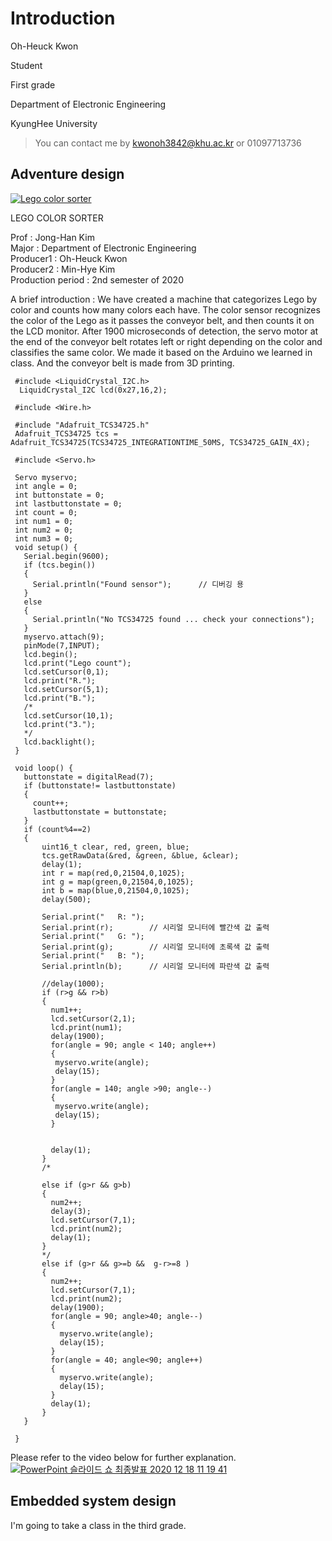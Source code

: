 

# Introduction

Oh-Heuck Kwon 

Student 

First grade 

Department of Electronic Engineering 

KyungHee University


> You can contact me by <kwonoh3842@khu.ac.kr> or 01097713736



## Adventure design

[![Lego color sorter](http://img.youtube.com/vi/54u4IRjY2-E/0.jpg)](https://youtu.be/54u4IRjY2-E?t=0s) 


LEGO COLOR SORTER

Prof : Jong-Han Kim   
Major : Department of Electronic Engineering   
Producer1 : Oh-Heuck Kwon   
Producer2 : Min-Hye Kim   
Production period : 2nd semester of 2020   

A brief introduction : We have created a machine that categorizes Lego by color and counts how many colors each have. The color sensor recognizes the color of the Lego as it passes the conveyor belt, and then counts it on the LCD monitor. After 1900 microseconds of detection, the servo motor at the end of the conveyor belt rotates left or right depending on the color and classifies the same color. We made it based on the Arduino we learned in class. And the conveyor belt is made from 3D printing.


     #include <LiquidCrystal_I2C.h>
      LiquidCrystal_I2C lcd(0x27,16,2);

     #include <Wire.h>

     #include "Adafruit_TCS34725.h"
     Adafruit_TCS34725 tcs = Adafruit_TCS34725(TCS34725_INTEGRATIONTIME_50MS, TCS34725_GAIN_4X);

     #include <Servo.h>

     Servo myservo;
     int angle = 0; 
     int buttonstate = 0;
     int lastbuttonstate = 0;
     int count = 0;
     int num1 = 0;
     int num2 = 0;
     int num3 = 0;
     void setup() {
       Serial.begin(9600);
       if (tcs.begin())
       {
         Serial.println("Found sensor");      // 디버깅 용
       }
       else
       {
         Serial.println("No TCS34725 found ... check your connections");
       }
       myservo.attach(9);
       pinMode(7,INPUT);
       lcd.begin();
       lcd.print("Lego count");
       lcd.setCursor(0,1);
       lcd.print("R.");
       lcd.setCursor(5,1);
       lcd.print("B.");
       /*
       lcd.setCursor(10,1);
       lcd.print("3.");
       */
       lcd.backlight();
     }    

     void loop() {
       buttonstate = digitalRead(7);
       if (buttonstate!= lastbuttonstate)
       {
         count++;
         lastbuttonstate = buttonstate;
       }
       if (count%4==2)
       {
           uint16_t clear, red, green, blue;
           tcs.getRawData(&red, &green, &blue, &clear);
           delay(1);
           int r = map(red,0,21504,0,1025);
           int g = map(green,0,21504,0,1025);
           int b = map(blue,0,21504,0,1025);
           delay(500);
      
           Serial.print("   R: "); 
           Serial.print(r);        // 시리얼 모니터에 빨간색 값 출력 
           Serial.print("   G: "); 
           Serial.print(g);        // 시리얼 모니터에 초록색 값 출력 
           Serial.print("   B: "); 
           Serial.println(b);      // 시리얼 모니터에 파란색 값 출력
      
           //delay(1000);
           if (r>g && r>b)
           {
             num1++;
             lcd.setCursor(2,1);
             lcd.print(num1);
             delay(1900);
             for(angle = 90; angle < 140; angle++)
             {
              myservo.write(angle);             
              delay(15);
             }
             for(angle = 140; angle >90; angle--)
             {
              myservo.write(angle);              
              delay(15);
             }


             delay(1);
           }
           /*

           else if (g>r && g>b)
           {
             num2++;
             delay(3);
             lcd.setCursor(7,1);
             lcd.print(num2);
             delay(1);
           }
           */
           else if (g>r && g>=b &&  g-r>=8 )
           {
             num2++;
             lcd.setCursor(7,1);
             lcd.print(num2);
             delay(1900);
             for(angle = 90; angle>40; angle--)
             {
               myservo.write(angle);             
               delay(15);
             }
             for(angle = 40; angle<90; angle++)
             {
               myservo.write(angle);             
               delay(15);
             }
             delay(1);
           }
       }

     }


Please refer to the video below for further explanation.
[![PowerPoint 슬라이드 쇼 최종발표 2020 12 18 11 19 41](http://img.youtube.com/vi/t8IkcnNZvcI/0.jpg)](https://youtu.be/t8IkcnNZvcI?t=0s) 



## Embedded system design
I'm going to take a class in the third grade.



[blog]: https://hydejack.com/blog/
[portfolio]: https://hydejack.com/projects/
[resume]: https://hydejack.com/resume/
[download]: https://hydejack.com/download/
[welcome]: https://hydejack.com/
[forms]: https://hydejack.com/forms-by-example/

[features]: https://hydejack.com/#features
[news]: https://hydejack.com/#build-an-audience
[syntax]: https://hydejack.com/#syntax-highlighting
[latex]: https://hydejack.com/#beautiful-math
[dark]: https://hydejack.com/blog/hydejack/2018-09-01-introducing-dark-mode/
[search]: https://hydejack.com/#_search-input
[grid]: https://hydejack.com/blog/hydejack/

[lic]: LICENSE.md
[pro]: licenses/PRO.md
[docs]: https://hydejack.com/docs/
[ofln]: https://hydejack.com/docs/advanced/#enabling-offline-support
[math]: https://hydejack.com/docs/writing/#adding-math

[kit]: https://github.com/hydecorp/hydejack-starter-kit/releases
[src]: https://github.com/hydecorp/hydejack
[gem]: https://rubygems.org/gems/jekyll-theme-hydejack
[buy]: https://gum.co/nuOluY
[nfy]: https://app.netlify.com/start/deploy?repository=https://github.com/hydecorp/hydejack-starter-kit
[dtn]: https://www.netlify.com/img/deploy/button.svg

[gpss]: https://developers.google.com/speed/pagespeed/insights/?url=https://hydejack.com/
[hy-push-state]: https://hydecorp.github.io/hy-push-state/
[hy-drawer]: https://hydecorp.github.io/hy-drawer/
[rouge]: http://rouge.jneen.net
[katex]: https://khan.github.io/KaTeX/
[mathjax]: https://www.mathjax.org/
[tinyletter]: https://tinyletter.com/
[install]: install.md
